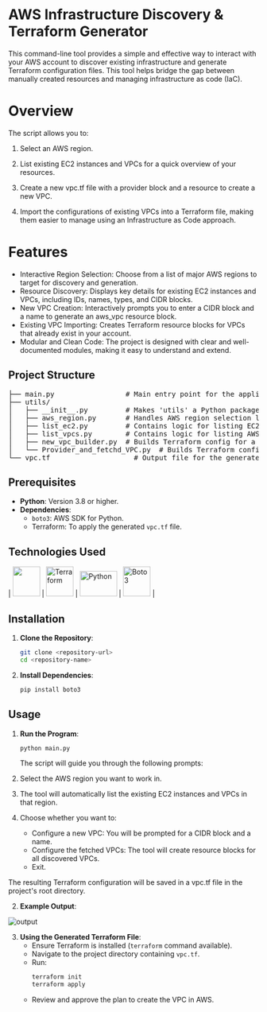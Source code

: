 # AWS Infrastructure Discovery & Terraform Generator


This command-line tool provides a simple and effective way to interact with your AWS account to discover existing infrastructure and generate Terraform configuration files. This tool helps bridge the gap between manually created resources and managing infrastructure as code (IaC).

# Overview

The script allows you to:

1. Select an AWS region.

2. List existing EC2 instances and VPCs for a quick overview of your resources.

3. Create a new vpc.tf file with a provider block and a resource to create a new VPC.

4. Import the configurations of existing VPCs into a Terraform file, making them easier to manage using an Infrastructure as Code approach.

# Features

- Interactive Region Selection: Choose from a list of major AWS regions to target for discovery and generation.
- Resource Discovery: Displays key details for existing EC2 instances and VPCs, including IDs, names, types, and CIDR blocks.
- New VPC Creation: Interactively prompts you to enter a CIDR block and a name to generate an aws_vpc resource block.
- Existing VPC Importing: Creates Terraform resource blocks for VPCs that already exist in your account.
- Modular and Clean Code: The project is designed with clear and well-documented modules, making it easy to understand and extend.

## Project Structure

<pre>
├── main.py                 # Main entry point for the application.
├── utils/
│   ├── __init__.py         # Makes 'utils' a Python package.
│   ├── aws_region.py       # Handles AWS region selection logic.
│   ├── list_ec2.py         # Contains logic for listing EC2 instances.
│   ├── list_vpcs.py        # Contains logic for listing AWS VPCs.
│   ├── new_vpc_builder.py  # Builds Terraform config for a new VPC.
│   └── Provider_and_fetchd_VPC.py  # Builds Terraform config for existing resources.
└── vpc.tf                    # Output file for the generated Terraform code (auto-created).
</pre>         

## Prerequisites

- **Python**: Version 3.8 or higher.
- **Dependencies**:
  - `boto3`: AWS SDK for Python.
  - Terraform: To apply the generated `vpc.tf` file.

## Technologies Used

| <a href="https://aws.amazon.com/"><img src="https://github.com/user-attachments/assets/144360c4-afd9-42e5-a567-931ac06fdf59" width="55" height="60"></a> 
| <a href="https://www.terraform.io/"><img src="https://github.com/user-attachments/assets/11af6368-ed62-4ccc-8bcc-c7ea4bf4e535" alt="Terraform" width="55" height="60"></a> 
| <a href="https://www.python.org/"><img src="https://github.com/user-attachments/assets/ce74e0f0-5497-44f0-9a82-4c5bb87562c8" alt="Python" width="75" height="51"></a> 
| <a href="https://boto3.amazonaws.com/v1/documentation/api/latest/index.html"><img src="https://github.com/user-attachments/assets/308794da-0ba1-4e6e-b387-af60aafbe098" alt="Boto3" width="55" height="60"></a> |


## Installation

1. **Clone the Repository**:
   ```bash
   git clone <repository-url>
   cd <repository-name>
   ```


3. **Install Dependencies**:
   ```bash
   pip install boto3
   ```

## Usage

1. **Run the Program**:
   ```bash
   python main.py
   ```
   The script will guide you through the following prompts:
   
1.  Select the AWS region you want to work in.

2. The tool will automatically list the existing EC2 instances and VPCs in that region.

3. Choose whether you want to:
   - Configure a new VPC: You will be prompted for a CIDR block and a name.
   - Configure the fetched VPCs: The tool will create resource blocks for all discovered VPCs.
   - Exit.

The resulting Terraform configuration will be saved in a vpc.tf file in the project's root directory.

2. **Example Output**:
<img src="https://github.com/user-attachments/assets/22705478-b57a-495e-ae59-a79468daf7e1" alt="output">

3. **Using the Generated Terraform File**:
   - Ensure Terraform is installed (`terraform` command available).
   - Navigate to the project directory containing `vpc.tf`.
   - Run:
     ```bash
     terraform init
     terraform apply
     ```
   - Review and approve the plan to create the VPC in AWS.     
